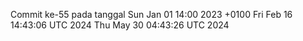 Commit ke-55 pada tanggal Sun Jan 01 14:00 2023 +0100
Fri Feb 16 14:43:06 UTC 2024
Thu May 30 04:43:26 UTC 2024
